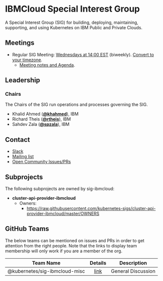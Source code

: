 <!---
This is an autogenerated file!

Please do not edit this file directly, but instead make changes to the
sigs.yaml file in the project root.

To understand how this file is generated, see https://git.k8s.io/community/generator/README.md
--->
# IBMCloud Special Interest Group

A Special Interest Group (SIG) for building, deploying, maintaining, supporting, and using Kubernetes on IBM Public and Private Clouds.

## Meetings
* Regular SIG Meeting: [Wednesdays at 14:00 EST](https://docs.google.com/document/d/1FQx0BPlkkl1Bn0c9ocVBxYIKojpmrS1CFP5h0DI68AE/edit) (biweekly). [Convert to your timezone](http://www.thetimezoneconverter.com/?t=14:00&tz=EST).
  * [Meeting notes and Agenda](https://docs.google.com/document/d/1qd_LTu5GFaxUhSWTHigowHt3XwjJVf1L57kupj8lnwg/edit).

## Leadership

### Chairs
The Chairs of the SIG run operations and processes governing the SIG.

* Khalid Ahmed (**[@khahmed](https://github.com/khahmed)**), IBM
* Richard Theis (**[@rtheis](https://github.com/rtheis)**), IBM
* Sahdev Zala (**[@spzala](https://github.com/spzala)**), IBM

## Contact
* [Slack](https://kubernetes.slack.com/messages/sig-ibmcloud)
* [Mailing list](https://groups.google.com/forum/#!forum/kubernetes-sig-ibmcloud)
* [Open Community Issues/PRs](https://github.com/kubernetes/community/labels/sig%2Fibmcloud)

## Subprojects

The following subprojects are owned by sig-ibmcloud:
- **cluster-api-provider-ibmcloud**
  - Owners:
    - https://raw.githubusercontent.com/kubernetes-sigs/cluster-api-provider-ibmcloud/master/OWNERS

## GitHub Teams

The below teams can be mentioned on issues and PRs in order to get attention from the right people.
Note that the links to display team membership will only work if you are a member of the org.

| Team Name | Details | Description |
| --------- |:-------:| ----------- |
| @kubernetes/sig-ibmcloud-misc | [link](https://github.com/orgs/kubernetes/teams/sig-ibmcloud-misc) | General Discussion |

<!-- BEGIN CUSTOM CONTENT -->

<!-- END CUSTOM CONTENT -->
